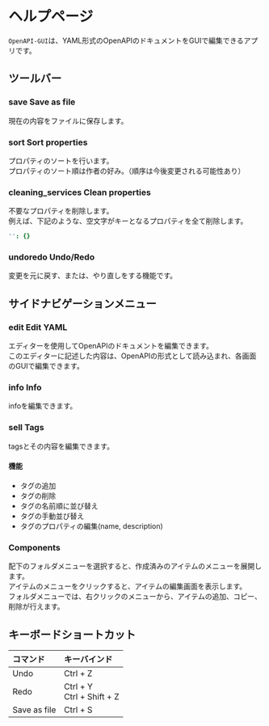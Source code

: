 # ヘルプページ

`OpenAPI-GUI`は、YAML形式のOpenAPIのドキュメントをGUIで編集できるアプリです。

## ツールバー

### <span class="material-icons">save</span> Save as file
現在の内容をファイルに保存します。

### <span class="material-icons">sort</span> Sort properties
プロパティのソートを行います。<br>
プロパティのソート順は作者の好み。（順序は今後変更される可能性あり）

### <span class="material-icons">cleaning_services</span> Clean properties
不要なプロパティを削除します。<br>
例えば、下記のような、空文字がキーとなるプロパティを全て削除します。
```yaml
'': {}
```

### <span class="material-icons">undo</span><span class="material-icons">redo</span> Undo/Redo
変更を元に戻す、または、やり直しをする機能です。

## サイドナビゲーションメニュー

### <span class="material-icons">edit</span> Edit YAML
エディターを使用してOpenAPIのドキュメントを編集できます。<br>
このエディターに記述した内容は、OpenAPIの形式として読み込まれ、各画面のGUIで編集できます。

### <span class="material-icons">info</span> Info
infoを編集できます。

### <span class="material-icons">sell</span> Tags
tagsとその内容を編集できます。

#### 機能
- タグの追加
- タグの削除
- タグの名前順に並び替え
- タグの手動並び替え
- タグのプロパティの編集(name, description)

### Components
配下のフォルダメニューを選択すると、作成済みのアイテムのメニューを展開します。<br>
アイテムのメニューをクリックすると、アイテムの編集画面を表示します。<br>
フォルダメニューでは、右クリックのメニューから、アイテムの追加、コピー、削除が行えます。

## キーボードショートカット

| コマンド     | キーバインド                 |
| :----------- | :--------------------------- |
| Undo         | Ctrl + Z                     |
| Redo         | Ctrl + Y<br>Ctrl + Shift + Z |
| Save as file | Ctrl + S                     |
